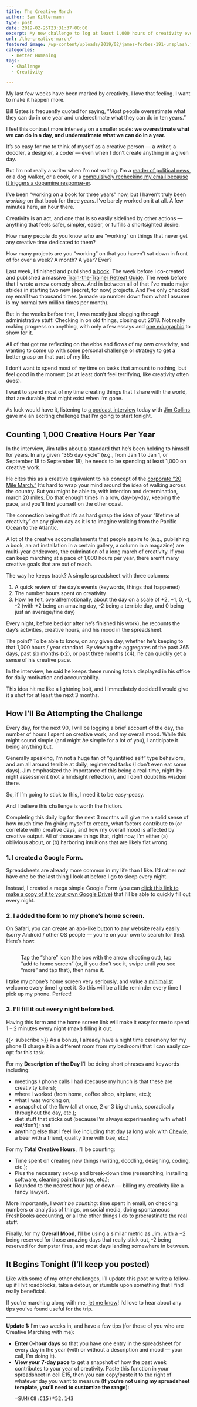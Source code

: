 ```yaml
---
title: The Creative March
author: Sam Killermann
type: post
date: 2019-02-25T23:31:37+00:00
excerpt: My new challenge to log at least 1,000 hours of creativity every year.
url: /the-creative-march/
featured_image: /wp-content/uploads/2019/02/james-forbes-191-unsplash.jpg
categories:
  - Better Humaning
tags:
  - Challenge
  - Creativity

---
```

My last few weeks have been marked by creativity. I love that feeling. I want to make it happen more.

Bill Gates is frequently quoted for saying, “Most people overestimate what they can do in one year and underestimate what they can do in ten years.” 

I feel this contrast more intensely on a smaller scale: **we overestimate what we can do in a day, and underestimate what we can do in a year.**

It&#8217;s so easy for me to think of myself as a creative person &#8212; a writer, a doodler, a designer, a coder &#8212; even when I don&#8217;t create anything in a given day.

But I&#8217;m not really a writer when I&#8217;m not writing. I&#8217;m a [reader of political news][1], or a dog walker, or a cook, or a [compulsively rechecking my email because it triggers a dopamine response-er][2]. 

I&#8217;ve been &#8220;working on a book for three years&#8221; now, but I haven&#8217;t truly been _working_ on that book for three years. I&#8217;ve barely worked on it at all. A few minutes here, an hour there.

Creativity is an act, and one that is so easily sidelined by other actions &#8212; anything that feels safer, simpler, easier, or fulfills a shortsighted desire.

How many people do you know who are &#8220;working&#8221; on things that never get any creative time dedicated to them? 

How many projects are you &#8220;working&#8221; on that you haven&#8217;t sat down in front of for over a week? A month? A year? Ever?

Last week, I finished and published [a book][3]. The week before I co-created and published a massive [Train-the-Trainer Retreat Guide][4]. The week before that I wrote a new comedy show. And in between all of that I&#8217;ve made major strides in starting two new (secret, for now) projects. And I&#8217;ve only checked my email two thousand times (a made up number down from what I assume is my normal two million times per month).

But in the weeks before that, I was mostly just slogging through administrative stuff. Checking in on old things, closing out 2018. Not really making progress on anything, with only a few essays and [one edugraphic][5] to show for it.

All of that got me reflecting on the ebbs and flows of my own creativity, and wanting to come up with some personal [challenge][6] or strategy to get a better grasp on that part of my life.

I don&#8217;t want to spend most of my time on tasks that amount to nothing, but feel good in the moment (or at least don&#8217;t feel terrifying, like creativity often does). 

I want to spend most of my time creating things that I share with the world, that are durable, that might exist when I&#8217;m gone.

As luck would have it, listening to [a podcast interview][7] today with [Jim Collins][8] gave me an exciting challenge that I&#8217;m going to start tonight.

<!--more-->

## Counting 1,000 Creative Hours Per Year

In the interview, Jim talks about a standard that he&#8217;s been holding to himself for years. In any given &#8220;365 day cycle&#8221; (e.g., from Jan 1 to Jan 1, or September 18 to September 18), he needs to be spending at least 1,000 on creative work.

He cites this as a creative equivalent to his concept of the [corporate &#8220;20 Mile March.&#8221;][9] It&#8217;s hard to wrap your mind around the idea of walking across the country. But you might be able to, with intention and determination, march 20 miles. Do that enough times in a row, day-by-day, keeping the pace, and you&#8217;ll find yourself on the other coast.

The connection being that it&#8217;s as hard grasp the idea of your &#8220;lifetime of creativity&#8221; on any given day as it is to imagine walking from the Pacific Ocean to the Atlantic. 

A lot of the creative accomplishments that people aspire to (e.g., publishing a book, an art installation in a certain gallery, a column in a magazine) are multi-year endeavors, the culmination of a long march of creativity. If you can keep marching at a pace of 1,000 hours per year, there aren&#8217;t many creative goals that are out of reach.

The way he keeps track? A simple spreadsheet with three columns:

  1. A quick review of the day&#8217;s events (keywords, things that happened)
  2. The number hours spent on creativity
  3. How he felt, overall/emotionally, about the day on a scale of +2, +1, 0, -1, -2 (with +2 being an amazing day, -2 being a terrible day, and 0 being just an average/fine day)

Every night, before bed (or after he&#8217;s finished his work), he recounts the day&#8217;s activities, creative hours, and his mood in the spreadsheet.

The point? To be able to know, on any given day, whether he&#8217;s keeping to that 1,000 hours / year standard. By viewing the aggregates of the past 365 days, past six months (x2), or past three months (x4), he can quickly get a sense of his creative pace.

In the interview, he said he keeps these running totals displayed in his office for daily motivation and accountability.

This idea hit me like a lightning bolt, and I immediately decided I would give it a shot for at least the next 3 months.

## How I&#8217;ll Be Attempting the Challenge

Every day, for the next 90, I will be logging a brief account of the day, the number of hours I spent on creative work, and my overall mood. While this might sound simple (and might _be_ simple for a lot of you), I anticipate it being anything but.

Generally speaking, I&#8217;m not a huge fan of &#8220;quantified self&#8221; type behaviors, and am all around terrible at daily, regimented tasks (I don&#8217;t even eat some days). Jim emphasized the importance of this being a real-time, night-by-night assessment (not a hindsight reflection), and I don&#8217;t doubt his wisdom there. 

So, if I&#8217;m going to stick to this, I need it to be easy-peasy. 

And I believe this challenge is worth the friction.

Completing this daily log for the next 3 months will give me a solid sense of how much time I&#8217;m giving myself to create, what factors contribute to (or correlate with) creative days, and how my overall mood is affected by creative output. All of those are things that, right now, I&#8217;m either (a) oblivious about, or (b) harboring intuitions that are likely flat wrong.

### 1. I created a Google Form.

Spreadsheets are already more common in my life than I like. I&#8217;d rather not have one be the last thing I look at before I go to sleep every night. 

Instead, I created a mega simple Google Form (you can <a rel="noreferrer noopener" aria-label="click this link to make a copy of it to your own Google Drive (opens in a new tab)" href="https://docs.google.com/forms/d/1ze5Rzr5yHKfuot4oQn8Ov7P_d8HaCI7YuQgU91Z6pug/copy" target="_blank">click this link to make a copy of it to your own Google Drive</a>) that I&#8217;ll be able to quickly fill out every night.

### 2. I added the form to my phone&#8217;s home screen.

On Safari, you can create an app-like button to any website really easily (sorry Android / other OS people &#8212; you&#8217;re on your own to search for this). Here&#8217;s how:<figure class="wp-block-image alignwide">

<img data-src="/wp-content/uploads/2019/02/adding-creative-march-form-to-home-screen-1024x585.jpg" alt="" class="wp-image-1329 lazy-load" srcset="/wp-content/uploads/2019/02/adding-creative-march-form-to-home-screen-1024x585.jpg 1024w, /wp-content/uploads/2019/02/adding-creative-march-form-to-home-screen-300x171.jpg 300w, /wp-content/uploads/2019/02/adding-creative-march-form-to-home-screen-768x439.jpg 768w, /wp-content/uploads/2019/02/adding-creative-march-form-to-home-screen.jpg 1400w" sizes="(max-width: 1024px) 100vw, 1024px" /><figcaption>Tap the &#8220;share&#8221; icon (the box with the arrow shooting out), tap &#8220;add to home screen&#8221; (or, if you don&#8217;t see it, swipe until you see &#8220;more&#8221; and tap that), then name it.</figcaption></figure> 

I take my phone&#8217;s home screen very seriously, and value a [minimalist][10] welcome every time I greet it. So this will be a little reminder every time I pick up my phone. Perfect!

### 3. I&#8217;ll fill it out every night before bed.

Having this form and the home screen link will make it easy for me to spend 1 &#8211; 2 minutes every night (max!) filling it out.

{{< subscribe >}}
As a bonus, I already have a night time ceremony for my phone (I charge it in a different room from my bedroom) that I can easily co-opt for this task.

For my **Description of the Day** I&#8217;ll be doing short phrases and keywords including:

  * meetings / phone calls I had (because my hunch is that these are creativity killers);
  * where I worked (from home, coffee shop, airplane, etc.);
  * what I was working on;
  * a snapshot of the flow (all at once, 2 or 3 big chunks, sporadically throughout the day, etc.);
  * diet stuff that sticks out (because I&#8217;m always experimenting with what I eat/don&#8217;t); and
  * anything else that I feel like including that day (a long walk with [Chewie][11], a beer with a friend, quality time with bae, etc.)

For my **Total Creative Hours**, I&#8217;ll be counting:

  * Time spent on creating new things (writing, doodling, designing, coding, etc.);
  * Plus the necessary set-up and break-down time (researching, installing software, cleaning paint brushes, etc.);
  * Rounded to the nearest hour (up or down &#8212; billing my creativity like a fancy lawyer).

More importantly, I _won&#8217;t be counting_: time spent in email, on checking numbers or analytics of things, on social media, doing spontaneous FreshBooks accounting, or all the other things I do to procrastinate the real stuff.

Finally, for my **Overall Mood**, I&#8217;ll be using a similar metric as Jim, with a +2 being reserved for those amazing days that really stick out, -2 being reserved for dumpster fires, and most days landing somewhere in between.

## It Begins Tonight (I&#8217;ll keep you posted)

Like with some of my other challenges, I&#8217;ll update this post or write a follow-up if I hit roadblocks, take a detour, or stumble upon something that I find really beneficial.

If you&#8217;re marching along with me, [let me know][12]! I&#8217;d love to hear about any tips you&#8217;ve found useful for the trip.

***

**Update 1:** I&#8217;m two weeks in, and have a few tips (for those of you who are Creative Marching with me):

  * **Enter 0-hour days** so that you have one entry in the spreadsheet for every day in the year (with or without a description and mood &#8212; your call, I&#8217;m doing it).
  * **View your 7-day pace** to get a snapshot of how the past week contributes to your year of creativity. Paste this function in your spreadsheet in cell E15, then you can copy/paste it to the right of whatever day you want to measure (**If you&#8217;re not using my spreadsheet template, you&#8217;ll need to customize the range**): 
    <pre>=SUM(C8:C15)*52.143</pre>

 [1]: /big-flu-no-news/
 [2]: /numbers-rule-my-life/
 [3]: https://www.itspronouncedmetrosexual.com/2019/02/defining-lgbtq-guide-to-gender-sexuality-terminology/
 [4]: https://thesafezoneproject.com/introducing-safe-zone-train-the-trainer-retreat-guide/
 [5]: https://www.itspronouncedmetrosexual.com/2019/01/introducing-the-social-justice-compass/
 [6]: https://www.samkillermann.com/tag/challenge/
 [7]: https://tim.blog/2019/02/18/jim-collins/
 [8]: https://www.jimcollins.com
 [9]: https://www.jimcollins.com/concepts/twenty-mile-march.html
 [10]: /minimalism-tips/
 [11]: https://www.instagram.com/p/BkgEtu2no8W/
 [12]: /contact/